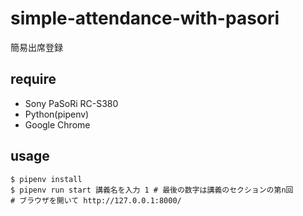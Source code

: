 # simple-attendance-with-pasori
簡易出席登録

## require

- Sony PaSoRi RC-S380
- Python(pipenv)
- Google Chrome

## usage

```
$ pipenv install
$ pipenv run start 講義名を入力 1 # 最後の数字は講義のセクションの第n回
# ブラウザを開いて http://127.0.0.1:8000/
```

